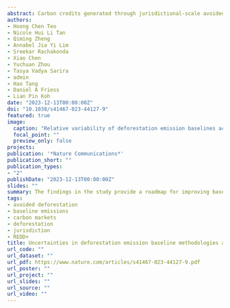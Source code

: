 ```yaml
---
abstract: Carbon credits generated through jurisdictional-scale avoided deforestation projects require accurate estimates of deforestation emission baselines, but there are serious challenges to their robustness. We assessed the variability, accuracy, and uncertainty of baselining methods by applying sensitivity and variable importance analysis on a range of typically-used methods and parameters for 2,794 jurisdictions worldwide.
authors:
- Hoong Chen Teo
- Nicole Hui Li Tan 
- Qiming Zheng
- Annabel Jia Yi Lim
- Sreekar Rachakonda
- Xiao Chen
- Yuchuan Zhou
- Tasya Vadya Sarira
- admin
- Hao Tang
- Daniel A Friess
- Lian Pin Koh
date: "2023-12-13T00:00:00Z"
doi: "10.1038/s41467-023-44127-9"
featured: true
image:
  caption: "Relative variability of deforestation emission baselines across jurisdictions globally."
  focal_point: ""
  preview_only: false
projects:
publication: '*Nature Communications*'
publication_short: ""
publication_types:
- "2"
publishDate: "2023-12-13T00:00:00Z"
slides: ""
summary: The findings in the study provide a roadmap for improving baseline estimations to enhance carbon market integrity and trust. 
tags:
- avoided deforestation
- baseline emissions
- carbon markets
- deforestation
- jurisdiction
- REDD+
title: Uncertainties in deforestation emission baseline methodologies and implications for carbon markets
url_code: ""
url_dataset: ""
url_pdf: https://www.nature.com/articles/s41467-023-44127-9.pdf
url_poster: ""
url_project: ""
url_slides: ""
url_source: ""
url_video: ""
---
```

<div data-badge-details="right" data-badge-type="medium-donut" data-doi="10.1038/s41467-023-44127-9" data-hide-no-mentions="true" class="altmetric-embed"></div>

<span class="__dimensions_badge_embed__" data-doi="10.1038/s41467-023-44127-9" data-legend="always"></span><script async src="https://badge.dimensions.ai/badge.js" charset="utf-8"></script>
